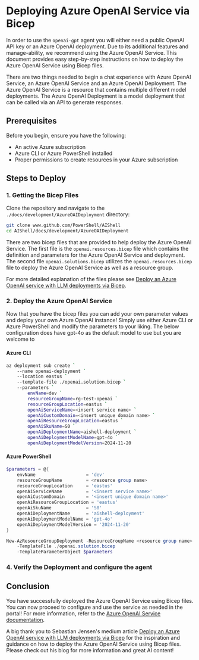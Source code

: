 # Deploying Azure OpenAI Service via Bicep 

In order to use the `openai-gpt` agent you will either need a public OpenAI API key or an Azure
OpenAI deployment. Due to its additional features and manage-ability, we recommend using the Azure
OpenAI Service. This document provides easy step-by-step instructions on how to deploy the Azure
OpenAI Service using Bicep files.

There are two things needed to begin a chat experience with Azure OpenAI Service, an Azure OpenAI
Service and an Azure OpenAI Deployment. The Azure OpenAI Service is a resource that contains
multiple different model deployments. The Azure OpenAI Deployment is a model deployment that can be
called via an API to generate responses. 

## Prerequisites

Before you begin, ensure you have the following:

- An active Azure subscription
- Azure CLI or Azure PowerShell installed
- Proper permissions to create resources in your Azure subscription

## Steps to Deploy

### 1. Getting the Bicep Files

Clone the repository and navigate to the `./docs/development/AzureOAIDeployment` directory:

```sh
git clone www.github.com/PowerShell/AIShell
cd AIShell/docs/development/AzureOAIDeployment
```

There are two bicep files that are provided to help deploy the Azure OpenAI Service. The first file
is the `openai.resources.bicep` file which contains the definition and parameters for the Azure
OpenAI Service and deployment. The second file `openai.solutions.bicep` utilizes the
`openai.resources.bicep` file to deploy the Azure OpenAI Service as well as a resource group.

For more detailed explanation of the files please see [Deploy an Azure OpenAI service with LLM deployments via Bicep][01].

### 2. Deploy the Azure OpenAI Service

Now that you have the bicep files you can add your own parameter values and deploy your own Azure OpenAI instance! Simply use either Azure CLI or Azure PowerShell and modify the parameters to your liking. The below configuration does have gpt-4o as the default model to use but you are welcome to 

#### Azure CLI
```sh
az deployment sub create `
    --name openai-deployment `
    --location eastus `
    --template-file ./openai.solution.bicep `
    --parameters `
        envName=dev `
        resourceGroupName=rg-test-openai `
        resourceGroupLocation=eastus `
        openAiServiceName=<insert service name> `
        openAiCustomDomain=<insert unique domain name> `
        openAiResourceGroupLocation=eastus `
        openAiSkuName=S0 `
        openAiDeploymentName=aishell-deployment `
        openAiDeploymentModelName=gpt-4o `
        openAiDeploymentModelVersion=2024-11-20
```

#### Azure PowerShell
```powershell
$parameters = @{
    envName                   = 'dev'
    resourceGroupName         = <resource group name>
    resourceGroupLocation     = 'eastus'
    openAiServiceName         = '<insert service name>'
    openAiCustomDomain        = '<insert unique domain name>'
    openAiResourceGroupLocation = 'eastus'
    openAiSkuName             = 'S0'
    openAiDeploymentName      = 'aishell-deployment'
    openAiDeploymentModelName = 'gpt-4o'
    openAiDeploymentModelVersion = '2024-11-20'
}

New-AzResourceGroupDeployment -ResourceGroupName <resource group name>
    -TemplateFile ./openai.solution.bicep
    -TemplateParameterObject $parameters
```

### 4. Verify the Deployment and configure the agent






## Conclusion

You have successfully deployed the Azure OpenAI Service using Bicep files. You can now proceed to
configure and use the service as needed in the portal! For more information, refer to the
[Azure OpenAI Service documentation][02].

A big thank you to Sebastian Jensen's medium article
[Deploy an Azure OpenAI service with LLM deployments via Bicep][01] for the inspiration and guidance
on how to deploy the Azure OpenAI Service using Bicep files. Please check out his blog for more
information and great AI content!


[01]: https://medium.com/medialesson/deploy-an-azure-openai-service-with-llm-deployments-via-bicep-244411472d40
[02]: https://docs.microsoft.com/azure/cognitive-services/openai/
